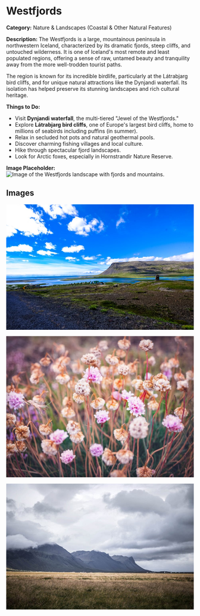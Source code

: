 # Westfjords

**Category:** Nature & Landscapes (Coastal & Other Natural Features)

**Description:**
The Westfjords is a large, mountainous peninsula in northwestern Iceland, characterized by its dramatic fjords, steep cliffs, and untouched wilderness. It is one of Iceland's most remote and least populated regions, offering a sense of raw, untamed beauty and tranquility away from the more well-trodden tourist paths.

The region is known for its incredible birdlife, particularly at the Látrabjarg bird cliffs, and for unique natural attractions like the Dynjandi waterfall. Its isolation has helped preserve its stunning landscapes and rich cultural heritage.

**Things to Do:**
*   Visit **Dynjandi waterfall**, the multi-tiered "Jewel of the Westfjords."
*   Explore **Látrabjarg bird cliffs**, one of Europe's largest bird cliffs, home to millions of seabirds including puffins (in summer).
*   Relax in secluded hot pots and natural geothermal pools.
*   Discover charming fishing villages and local culture.
*   Hike through spectacular fjord landscapes.
*   Look for Arctic foxes, especially in Hornstrandir Nature Reserve.

**Image Placeholder:**
![Image of the Westfjords landscape with fjords and mountains.](placeholder_westfjords.jpg)

## Images

![Westfjords - Image 1](../attraction_images/westfjords/westfjords_pexels_379ff445.jpg)

![Westfjords - Image 2](../attraction_images/westfjords/westfjords_pexels_6fe44cea.jpg)

![Westfjords - Image 3](../attraction_images/westfjords/westfjords_pexels_7a58a311.jpg)